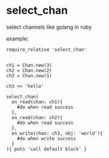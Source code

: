 # select_chan
select channels like golang in ruby

example:

```
require_relative 'select_chan'


ch1 = Chan.new(3)
ch2 = Chan.new(2)
ch3 = Chan.new(1)

ch3 << 'hello'

select_chan(
  on_read(chan: ch1){
    #do when read success
  },
  on_read(chan: ch2){
    #do when read success
  },
  on_write(chan: ch3, obj: 'world'){
    #do when write success
  }
){ puts 'call default block' }
```
